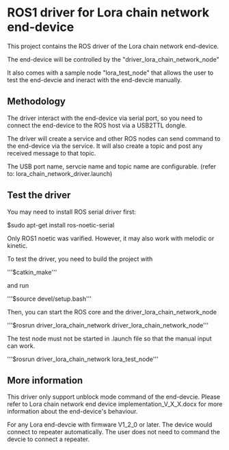 # ROS1 driver for Lora chain network end-device

This project contains the ROS driver of the Lora chain network end-device.

The end-device will be controlled by the "driver_lora_chain_network_node"

It also comes with a sample node "lora_test_node" that allows the user to test the end-devcie and ineract with the end-devcie manually.

## Methodology
The driver interact with the end-device via serial port, so you need to connect the end-device to the ROS host via a USB2TTL dongle. 

The driver will create a service and other ROS nodes can send command to the end-device via the service. It will also create a topic and post any received message to that topic. 

The USB port name, servcie name and topic name are configurable. (refer to: lora_chain_network_driver.launch)

## Test the driver

You may need to install ROS serial driver first:

$sudo apt-get install ros-noetic-serial

Only ROS1 noetic was varified. However, it may also work with melodic or kinetic.

To test the driver, you need to build the project with 

'''$catkin_make'''

and run

'''$source devel/setup.bash'''

Then, you can start the ROS core and the driver_lora_chain_network_node

'''$rosrun driver_lora_chain_network driver_lora_chain_network_node'''

The test node must not be started in .launch file so that the manual input can work.

'''$rosrun driver_lora_chain_network lora_test_node'''

## More information

This driver only support unblock mode command of the end-devcie. Please refer to Lora chain network end device implementation_V_X_X.docx for more information about the end-device's behaviour.

For any Lora end-devcie with firmware V1_2_0 or later. The device would connect to repeater automatically. The user does not need to command the devcie to connect a repeater.

